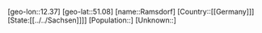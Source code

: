 ﻿---
location: [51.08,12.37]
type: City
tags:
- geo/City


SpocWebEntityId: 33627
isDeleted: false
confidential: public

---
[geo-lon::12.37]
[geo-lat::51.08]
[name::Ramsdorf]
[Country::[[Germany]]]
[State:[[../../Sachsen]]]]
[Population::]
[Unknown::]

